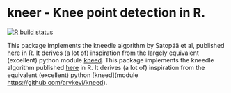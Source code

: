   # kneer - Knee point detection in R. 
  <!-- badges: start -->
  [![R build status](https://github.com/mukundvarma/kneedr/workflows/R-CMD-check/badge.svg)](https://github.com/mukundvarma/kneedr/actions)
  <!-- badges: end -->

This package implements the kneedle algorithm by Satopää et al, published [here](https://raghavan.usc.edu//papers/kneedle-simplex11.pdf) in R. 
It derives (a lot of) inspiration from the largely equivalent (excellent) python module [kneed](https://github.com/arvkevi/kneed). 
This package implements the kneedle algorithm published [here](https://raghavan.usc.edu//papers/kneedle-simplex11.pdf) in R. 
It derives (a lot of) inspiration from the equivalent (excellent) python [kneed](module https://github.com/arvkevi/kneed).


